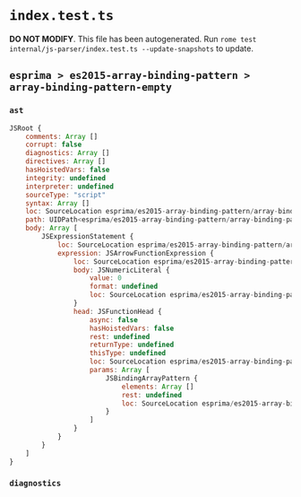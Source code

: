 # `index.test.ts`

**DO NOT MODIFY**. This file has been autogenerated. Run `rome test internal/js-parser/index.test.ts --update-snapshots` to update.

## `esprima > es2015-array-binding-pattern > array-binding-pattern-empty`

### `ast`

```javascript
JSRoot {
	comments: Array []
	corrupt: false
	diagnostics: Array []
	directives: Array []
	hasHoistedVars: false
	integrity: undefined
	interpreter: undefined
	sourceType: "script"
	syntax: Array []
	loc: SourceLocation esprima/es2015-array-binding-pattern/array-binding-pattern-empty/input.js 1:0-2:0
	path: UIDPath<esprima/es2015-array-binding-pattern/array-binding-pattern-empty/input.js>
	body: Array [
		JSExpressionStatement {
			loc: SourceLocation esprima/es2015-array-binding-pattern/array-binding-pattern-empty/input.js 1:0-1:8
			expression: JSArrowFunctionExpression {
				loc: SourceLocation esprima/es2015-array-binding-pattern/array-binding-pattern-empty/input.js 1:0-1:7
				body: JSNumericLiteral {
					value: 0
					format: undefined
					loc: SourceLocation esprima/es2015-array-binding-pattern/array-binding-pattern-empty/input.js 1:6-1:7
				}
				head: JSFunctionHead {
					async: false
					hasHoistedVars: false
					rest: undefined
					returnType: undefined
					thisType: undefined
					loc: SourceLocation esprima/es2015-array-binding-pattern/array-binding-pattern-empty/input.js 1:0-1:6
					params: Array [
						JSBindingArrayPattern {
							elements: Array []
							rest: undefined
							loc: SourceLocation esprima/es2015-array-binding-pattern/array-binding-pattern-empty/input.js 1:1-1:3
						}
					]
				}
			}
		}
	]
}
```

### `diagnostics`

```

```
